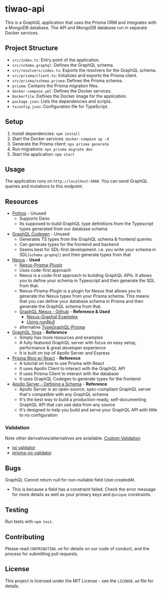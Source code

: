 # tiwao-api

This is a GraphQL application that uses the Prisma ORM and integrates with a MongoDB database. The API and MongoDB database run in separate Docker services.

## Project Structure

- `src/index.ts`: Entry point of the application.
- `src/schema.graphql`: Defines the GraphQL schema.
- `src/resolvers/index.ts`: Exports the resolvers for the GraphQL schema.
- `src/prisma/client.ts`: Initializes and exports the Prisma client.
- `src/prisma/schema.prisma`: Defines the Prisma schema.
- `prisma`: Contains the Prisma migration files.
- `docker-compose.yml`: Defines the Docker services.
- `Dockerfile`: Defines the Docker image for the application.
- `package.json`: Lists the dependencies and scripts.
- `tsconfig.json`: Configuration file for TypeScript.

## Setup

1. Install dependencies: `npm install`
2. Start the Docker services: `docker-compose up -d`
3. Generate the Prisma client: `npx prisma generate`
4. Run migrations: `npx prisma migrate dev`
5. Start the application: `npm start`

## Usage

The application runs on `http://localhost:4000`. You can send GraphQL queries and mutations to this endpoint.

## Resources
- [Pothos](https://pothos-graphql.dev/) - Unused
    - Supports Deno
    - Its supposed to build GraphQL type definitions from the Typescript types generated from our database schema
- [GraphQL Codegen](https://the-guild.dev/graphql/codegen) - Unused
    - Generates TS types from the GraphQL schema & frontend queries
    - Can generate types for the frontend and backend
    - Seems best for SDL-first development. i.e. you write your schema in SDL(`schema.graphql`) and then generate types from that
- [Nexus](https://nexusjs.org/docs/) - **Used**
    - [Nexus-Prisma-Plugin](https://graphql-nexus.github.io/nexus-prisma)
    - Uses code-first approach
    - Nexus is a code-first approach to building GraphQL APIs. It allows you to define your schema in Typescript and then generate the SDL from that.
    - Nexus-Prisma-Plugin is a plugin for Nexus that allows you to generate the Nexus types from your Prisma schema. This means that you can define your database schema in Prisma and then generate the GraphQL schema from that.
    - [GraphQL Nexus - Github](https://github.com/prisma/prisma-examples/tree/latest/typescript/graphql-nexus) - **Reference & Used**
        - [Nexus-Graphql Examples](https://github.com/graphql-nexus/nexus/tree/main/examples)
        - [Using nonNull](https://nexusjs.org/docs/api/list-nonNull#nonnull)
    - alternative [TypeGraphQL-Prisma](https://www.npmjs.com/package/typegraphql-prisma)
- [GraphQL Yoga](https://the-guild.dev/graphql/yoga-server/tutorial/basic/07-connecting-server-and-database) - **Reference**
    - Simply has more resources and examples
    - A fully-featured GraphQL server with focus on easy setup, performance & great developer experience
    - It is built on top of Apollo Server and Express
- [Prisma Blog w/ React](https://www.prisma.io/blog/e2e-type-safety-graphql-react-2-j9mEyHY0Ej) - **Reference**
    - A tutorial on how to use Prisma with React
    - It uses Apollo Client to interact with the GraphQL API
    - It uses Prisma Client to interact with the database
    - It uses GraphQL Codegen to generate types for the frontend
- [Apollo Server - Defining a Schema](https://www.apollographql.com/docs/apollo-server/schema/schema) - **Reference**
    - Apollo Server is an open-source, spec-compliant GraphQL server that's compatible with any GraphQL schema
    - It's the best way to build a production-ready, self-documenting GraphQL API that can use data from any source
    - It's designed to help you build and serve your GraphQL API with little to no configuration

### Validation
Note other derivatives/alternatives are aviailable. [Custom Validation](https://www.prisma.io/docs/orm/prisma-client/queries/custom-validation)
- [joi validator](https://joi.dev/)
- [prisma-joi-validator](https://github.com/omar-dulaimi/prisma-joi-generator)
## Bugs
GraphQL Cannot return null for non-nullable field User.createdAt.
- This is because a field has a constraint failed. Check the error message for more details as well as your primary keys and `@unique` constraints.

## Testing

Run tests with `npm test`.

## Contributing

Please read `CONTRIBUTING.md` for details on our code of conduct, and the process for submitting pull requests.

## License

This project is licensed under the MIT License - see the `LICENSE.md` file for details.

